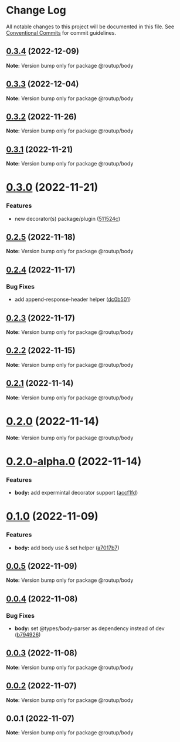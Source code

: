 # Change Log

All notable changes to this project will be documented in this file.
See [Conventional Commits](https://conventionalcommits.org) for commit guidelines.

## [0.3.4](https://github.com/Tada5hi/routup/compare/@routup/body@0.3.3...@routup/body@0.3.4) (2022-12-09)

**Note:** Version bump only for package @routup/body





## [0.3.3](https://github.com/Tada5hi/routup/compare/@routup/body@0.3.2...@routup/body@0.3.3) (2022-12-04)

**Note:** Version bump only for package @routup/body





## [0.3.2](https://github.com/Tada5hi/routup/compare/@routup/body@0.3.1...@routup/body@0.3.2) (2022-11-26)

**Note:** Version bump only for package @routup/body





## [0.3.1](https://github.com/Tada5hi/routup/compare/@routup/body@0.3.0...@routup/body@0.3.1) (2022-11-21)

**Note:** Version bump only for package @routup/body





# [0.3.0](https://github.com/Tada5hi/routup/compare/@routup/body@0.2.5...@routup/body@0.3.0) (2022-11-21)


### Features

* new decorator(s) package/plugin ([511524c](https://github.com/Tada5hi/routup/commit/511524c854f5cdb7222b4cdea2a252a57c2007d1))





## [0.2.5](https://github.com/Tada5hi/routup/compare/@routup/body@0.2.4...@routup/body@0.2.5) (2022-11-18)

**Note:** Version bump only for package @routup/body





## [0.2.4](https://github.com/Tada5hi/routup/compare/@routup/body@0.2.3...@routup/body@0.2.4) (2022-11-17)


### Bug Fixes

* add append-response-header helper ([dc0b501](https://github.com/Tada5hi/routup/commit/dc0b5016271d2e93f26ae644847b15795bc2cd00))





## [0.2.3](https://github.com/Tada5hi/routup/compare/@routup/body@0.2.2...@routup/body@0.2.3) (2022-11-17)

**Note:** Version bump only for package @routup/body





## [0.2.2](https://github.com/Tada5hi/routup/compare/@routup/body@0.2.1...@routup/body@0.2.2) (2022-11-15)

**Note:** Version bump only for package @routup/body





## [0.2.1](https://github.com/Tada5hi/routup/compare/@routup/body@0.2.0...@routup/body@0.2.1) (2022-11-14)

**Note:** Version bump only for package @routup/body





# [0.2.0](https://github.com/Tada5hi/routup/compare/@routup/body@0.2.0-alpha.0...@routup/body@0.2.0) (2022-11-14)

**Note:** Version bump only for package @routup/body





# [0.2.0-alpha.0](https://github.com/Tada5hi/routup/compare/@routup/body@0.1.0...@routup/body@0.2.0-alpha.0) (2022-11-14)


### Features

* **body:** add expermintal decorator support ([accf1fd](https://github.com/Tada5hi/routup/commit/accf1fd518fd301705175545070c7a2a185b2b99))





# [0.1.0](https://github.com/Tada5hi/routup/compare/@routup/body@0.0.5...@routup/body@0.1.0) (2022-11-09)


### Features

* **body:** add body use & set helper ([a7017b7](https://github.com/Tada5hi/routup/commit/a7017b7118f5fe215641b0e7d6c841b5fa2b7b4f))





## [0.0.5](https://github.com/Tada5hi/routup/compare/@routup/body@0.0.4...@routup/body@0.0.5) (2022-11-09)

**Note:** Version bump only for package @routup/body





## [0.0.4](https://github.com/Tada5hi/routup/compare/@routup/body@0.0.3...@routup/body@0.0.4) (2022-11-08)


### Bug Fixes

* **body:** set @types/body-parser as dependency instead of dev ([b794926](https://github.com/Tada5hi/routup/commit/b7949263ff5cc8e613917e49592436b05e49802e))





## [0.0.3](https://github.com/Tada5hi/routup/compare/@routup/body@0.0.2...@routup/body@0.0.3) (2022-11-08)

**Note:** Version bump only for package @routup/body





## [0.0.2](https://github.com/Tada5hi/routup/compare/@routup/body@0.0.1...@routup/body@0.0.2) (2022-11-07)

**Note:** Version bump only for package @routup/body





## 0.0.1 (2022-11-07)

**Note:** Version bump only for package @routup/body
